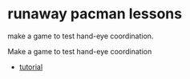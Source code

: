 # runaway pacman lessons

make a game to test hand-eye coordination.

Make a game to test hand-eye coordination

* [tutorial](/lessons/runaway-pacman/tutorial)
